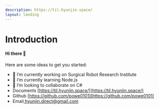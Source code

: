 ```yaml
---
description: https://til.hyunjin.space/
layout: landing
---
```


# Introduction

#### Hi there 👋

Here are some ideas to get you started:

* 🔭 I’m currently working on Surgical Robot Research Institute
* 🌱 I’m currently learning Node.js
* 👯 I’m looking to collaborate on C#
* Documents [https://til.hyunjin.space/](https://til.hyunjin.space/)
* Github [https://github.com/powe0101](https://github.com/powe0101)
* Email[ hyunjin.direct@gmail.com](email://hyunjin.direct@gmail.com)

